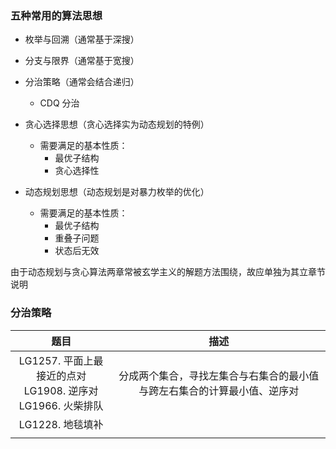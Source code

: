 

### 五种常用的算法思想

- 枚举与回溯（通常基于深搜）
- 分支与限界（通常基于宽搜）
- 分治策略（通常会结合递归）
  - CDQ 分治

- 贪心选择思想（贪心选择实为动态规划的特例）
  - 需要满足的基本性质：
    - 最优子结构
    - 贪心选择性
- 动态规划思想（动态规划是对暴力枚举的优化）
  - 需要满足的基本性质：
    - 最优子结构
    - 重叠子问题
    - 状态后无效
    

由于动态规划与贪心算法两章常被玄学主义的解题方法围绕，故应单独为其立章节说明



### 分治策略

|                             题目                             |                             描述                             |
| :----------------------------------------------------------: | :----------------------------------------------------------: |
| LG1257. 平面上最接近的点对<br/>LG1908. 逆序对<br/>LG1966. 火柴排队<br/> | 分成两个集合，寻找左集合与右集合的最小值与跨左右集合的计算最小值、逆序对 |
|                       LG1228. 地毯填补                       |                                                              |
|                                                              |                                                              |

